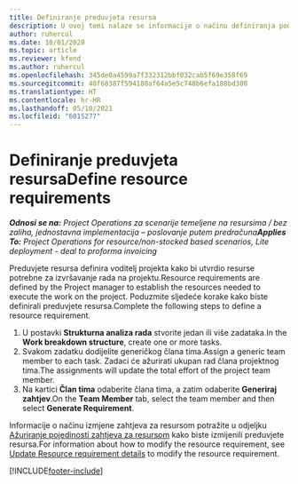 ```yaml
---
title: Definiranje preduvjeta resursa
description: U ovoj temi nalaze se informacije o načinu definiranja podataka o preduvjetu resursa.
author: ruhercul
ms.date: 10/01/2020
ms.topic: article
ms.reviewer: kfend
ms.author: ruhercul
ms.openlocfilehash: 345de0a4599a7f332312bbf032cab5f69e358f69
ms.sourcegitcommit: 40f68387f594180af64a5e5c748b6efa188bd300
ms.translationtype: HT
ms.contentlocale: hr-HR
ms.lasthandoff: 05/10/2021
ms.locfileid: "6015277"
---
```

# <a name="define-resource-requirements"></a><span data-ttu-id="41b37-103">Definiranje preduvjeta resursa</span><span class="sxs-lookup"><span data-stu-id="41b37-103">Define resource requirements</span></span>

<span data-ttu-id="41b37-104">_**Odnosi se na:** Project Operations za scenarije temeljene na resursima / bez zaliha, jednostavna implementacija – poslovanje putem predračuna_</span><span class="sxs-lookup"><span data-stu-id="41b37-104">_**Applies To:** Project Operations for resource/non-stocked based scenarios, Lite deployment - deal to proforma invoicing_</span></span>

<span data-ttu-id="41b37-105">Preduvjete resursa definira voditelj projekta kako bi utvrdio resurse potrebne za izvršavanje rada na projektu.</span><span class="sxs-lookup"><span data-stu-id="41b37-105">Resource requirements are defined by the Project manager to establish the resources needed to execute the work on the project.</span></span> <span data-ttu-id="41b37-106">Poduzmite sljedeće korake kako biste definirali preduvjete resursa.</span><span class="sxs-lookup"><span data-stu-id="41b37-106">Complete the following steps to define a resource requirement.</span></span>

1.  <span data-ttu-id="41b37-107">U postavki **Strukturna analiza rada** stvorite jedan ili više zadataka.</span><span class="sxs-lookup"><span data-stu-id="41b37-107">In the **Work breakdown structure**, create one or more tasks.</span></span>
2.  <span data-ttu-id="41b37-108">Svakom zadatku dodijelite generičkog člana tima.</span><span class="sxs-lookup"><span data-stu-id="41b37-108">Assign a generic team member to each task.</span></span> <span data-ttu-id="41b37-109">Zadaci će ažurirati ukupan rad člana projektnog tima.</span><span class="sxs-lookup"><span data-stu-id="41b37-109">The assignments will update the total effort of the project team member.</span></span>
3.  <span data-ttu-id="41b37-110">Na kartici **Član tima** odaberite člana tima, a zatim odaberite **Generiraj zahtjev**.</span><span class="sxs-lookup"><span data-stu-id="41b37-110">On the **Team Member** tab, select the team member and then select **Generate Requirement**.</span></span>

<span data-ttu-id="41b37-111">Informacije o načinu izmjene zahtjeva za resursom potražite u odjeljku [Ažuriranje pojedinosti zahtjeva za resursom](define-resource-requirements.md) kako biste izmijenili preduvjete resursa.</span><span class="sxs-lookup"><span data-stu-id="41b37-111">For information about how to modify the resource requirement, see [Update Resource requirement details](define-resource-requirements.md) to modify the resource requirement.</span></span>

[!INCLUDE[footer-include](../includes/footer-banner.md)]
